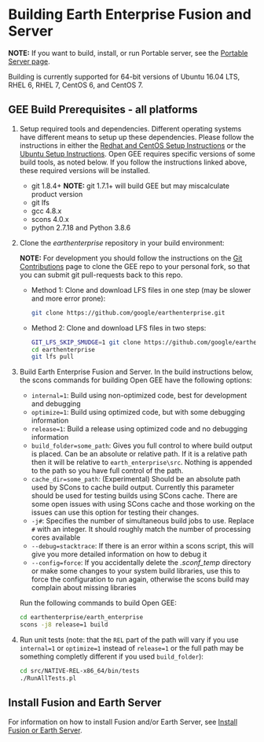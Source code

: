 # Building Earth Enterprise Fusion and Server

__NOTE:__ If you want to build, install, or run Portable server, see the
[Portable Server page](https://github.com/google/earthenterprise/wiki/Portable-Server).

Building is currently supported for 64-bit versions of Ubuntu 16.04 LTS,
RHEL 6, RHEL 7, CentOS 6, and CentOS 7.

## GEE Build Prerequisites - all platforms

1. Setup required tools and dependencies. Different operating systems have different means to setup up these dependencies.
Please follow the instructions in either the [Redhat and CentOS Setup Instructions](./BUILD_RHEL_CentOS.md)
or the [Ubuntu Setup Instructions](./BUILD_Ubuntu.md). Open GEE
requires specific versions of some build tools, as noted below. If you follow
the instructions linked above, these required versions will be installed.

    * git 1.8.4+  __NOTE:__ git 1.7.1+ will build GEE but may miscalculate product version
    * git lfs
    * gcc 4.8.x
    * scons 4.0.x
    * python 2.7.18 and Python 3.8.6

2. Clone the _earthenterprise_ repository in your build environment:

    __NOTE:__ For development you should follow the instructions on the [Git Contributions](https://github.com/google/earthenterprise/wiki/Development:-Git-Contributions)
    page to clone the GEE repo to your personal fork, so that you can submit
    git pull-requests back to this repo.

    * Method 1: Clone and download LFS files in one step (may be slower and
        more error prone):

        ```bash
        git clone https://github.com/google/earthenterprise.git
        ```

    * Method 2: Clone and download LFS files in two steps:

        ```bash
        GIT_LFS_SKIP_SMUDGE=1 git clone https://github.com/google/earthenterprise.git
        cd earthenterprise
        git lfs pull
        ```

3. Build Earth Enterprise Fusion and Server. In the build instructions below, the scons commands for building Open GEE
    have the following options:

    * `internal=1`: Build using non-optimized code, best for development and
        debugging
    * `optimize=1`: Build using optimized code, but with some debugging
        information
    * `release=1`: Build a release using optimized code and no debugging
        information
    *  `build_folder=some_path`: Gives you full control to where build output is
        placed. Can be an absolute or relative path.  If it is a relative path then
        it will be relative to `earth_enterprise\src`.  Nothing is appended to the
        path so you have full control of the path.
    * `cache_dir=some_path`: (Experimental) Should be an absolute path used by SCons
        to cache build output.  Currently this parameter should be used for testing
        builds using SCons cache.  There are some open issues with using SCons cache
        and those working on the issues can use this option for testing their changes.
    * `-j#`: Specifies the number of simultaneous build jobs to use. Replace
        `#` with an integer. It should roughly match the number of processing
        cores available
    * `--debug=stacktrace`: If there is an error within a scons script, this
        will give you more detailed information on how to debug it
    * `--config=force`: If you accidentally delete the _.sconf_temp_ directory
        or make some changes to your system build libraries, use this to force
        the configuration to run again, otherwise the scons build may complain
        about missing libraries

    Run the following commands to build Open GEE:

    ```bash
    cd earthenterprise/earth_enterprise
    scons -j8 release=1 build
    ```

4. Run unit tests (note: that the `REL` part of the path will vary if you use
    `internal=1` or `optimize=1` instead of `release=1` or the full path may be
    something completly different if you used `build_folder`):

    ```bash
    cd src/NATIVE-REL-x86_64/bin/tests
    ./RunAllTests.pl
    ```

## Install Fusion and Earth Server

For information on how to install Fusion and/or Earth Server, see
[Install Fusion or Earth Server](https://github.com/google/earthenterprise/wiki/Install-Fusion-or-Earth-Server).
